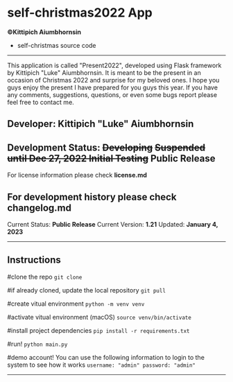 # self-christmas2022 App

**©Kittipich Aiumbhornsin**

- self-christmas source code

---

This application is called "Present2022", developed using Flask framework by Kittipich "Luke" Aiumbhornsin.
It is meant to be the present in an occasion of Christmas 2022 and surprise for my beloved ones. I hope you guys enjoy the present I have prepared for you guys this year. If you have any comments, suggestions, questions, or even some bugs report please feel free to contact me.

## Developer: Kittipich "Luke" Aiumbhornsin

## Development Status: ~~**Developing**~~ ~~Suspended until Dec 27, 2022 Initial Testing~~ Public Release

For license information please check **license.md**

## For development history please check **changelog.md**

Current Status: **Public Release**
Current Version: **1.21**
Updated: **January 4, 2023**

---

## Instructions

#clone the repo
`git clone`

#if already cloned, update the local repository
`git pull`

#create vitual environment
`python -m venv venv`

#activate vitual environment (macOS)
`source venv/bin/activate`

#install project dependencies
`pip install -r requirements.txt`

#run!
`python main.py`

#demo account! You can use the following information to login to the system to see how it works `username: "admin" password: "admin"`

---
